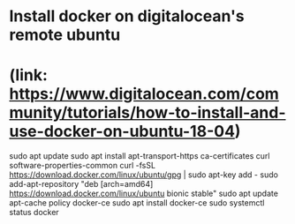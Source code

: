 # Install docker on digitalocean's remote ubuntu
# (link: https://www.digitalocean.com/community/tutorials/how-to-install-and-use-docker-on-ubuntu-18-04)
sudo apt update
sudo apt install apt-transport-https ca-certificates curl software-properties-common
curl -fsSL https://download.docker.com/linux/ubuntu/gpg | sudo apt-key add -
sudo add-apt-repository "deb [arch=amd64] https://download.docker.com/linux/ubuntu bionic stable"
sudo apt update
apt-cache policy docker-ce
sudo apt install docker-ce
sudo systemctl status docker
